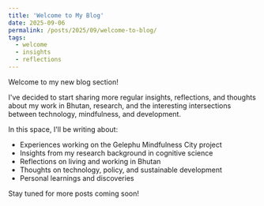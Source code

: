 ```yaml
---
title: 'Welcome to My Blog'
date: 2025-09-06
permalink: /posts/2025/09/welcome-to-blog/
tags:
  - welcome
  - insights
  - reflections
---
```


Welcome to my new blog section! 

I've decided to start sharing more regular insights, reflections, and thoughts about my work in Bhutan, research, and the interesting intersections between technology, mindfulness, and development.

In this space, I'll be writing about:

- Experiences working on the Gelephu Mindfulness City project
- Insights from my research background in cognitive science
- Reflections on living and working in Bhutan
- Thoughts on technology, policy, and sustainable development
- Personal learnings and discoveries

Stay tuned for more posts coming soon!
